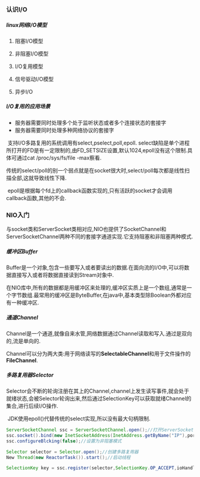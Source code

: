 ### 认识I/O
##### linux网络I/O模型

1. 阻塞I/O模型

2. 非阻塞I/O模型

3. I/O复用模型

4. 信号驱动I/O模型

5. 异步I/O

##### I/O复用的应用场景
- 服务器需要同时处理多个处于监听状态或者多个连接状态的套接字
- 服务器需要同时处理多种网络协议的套接字

​      支持I/O多路复用的系统调用有select,pselect,poll,epoll.
select缺陷是单个进程所打开的FD是有一定限制的,由FD_SETSIZE设置,默认1024,epoll没有这个限制.具体可通过cat /proc/sys/fs/file -max察看.

​      传统的select/poll的别一个弱点就是在socket很大时,select/poll每次都是线性扫描全部,这就导致线性下降.

​        epoll是根据每个fd上的callback函数实现的,只有活跃的socket才会调用 callback函数,其他的不会.

### NIO入门

​      与socket类和ServerSocket类相对应,NIO也提供了SocketChannel和ServerSocketChannel两种不同的套接字通道实现.它支持阻塞和非阻塞两种模式.
 ##### 缓冲区Buffer

​        Buffer是一个对象,包含一些要写入或者要读出的数据.在面向流的I/O中,可以将数据直接写入或者将数据直接读到Stream对象中.

​       在NIO库中,所有的数据都是用缓冲区来处理的,缓冲区实质上是一个数组,通常是一个字节数组.最常用的缓冲区是ByteBuffer,在java中,基本类型除Boolean外都对应有一种缓冲区.

##### 通道Channel

​      Channel是一个通道,就像自来水管,网络数据通过Channel读取和写入.通过是双向的,流是单向的.

​     Channel可以分为两大类:用于网络读写的**SelectableChannel**和用于文件操作的**FileChannel**.

##### 多路复用器Selector

​       Selector会不断的轮询注册在其上的Channel,channel上发生读写事件,就会处于就绪状态,会被Selector轮询出来,然后通过SelectionKey可以获取就绪Channel的集合,进行后续I/O操作.

​      JDK使用epoll()代替传统的select实现,所以没有最大句柄限制.

```java
ServerSocketChannel ssc = ServerSocketChannel.open();//打开ServerSocketChannel,用于监听客户端的连接
ssc.socket().bind(new InetSocketAddress(InetAddress.getByName("IP"),port));//绑定端口,
ssc.configureBlcking(false);//设置为非阻塞模式

Selector selector = Selector.open();//创建多路复用器
New Thread(new ReactorTask()).start();//启动线程

SelectionKey key = ssc.register(selector,SelectionKey.OP_ACCEPT,ioHandler);//将ssc注册到Reactor线程的多路复用器selector上





```










